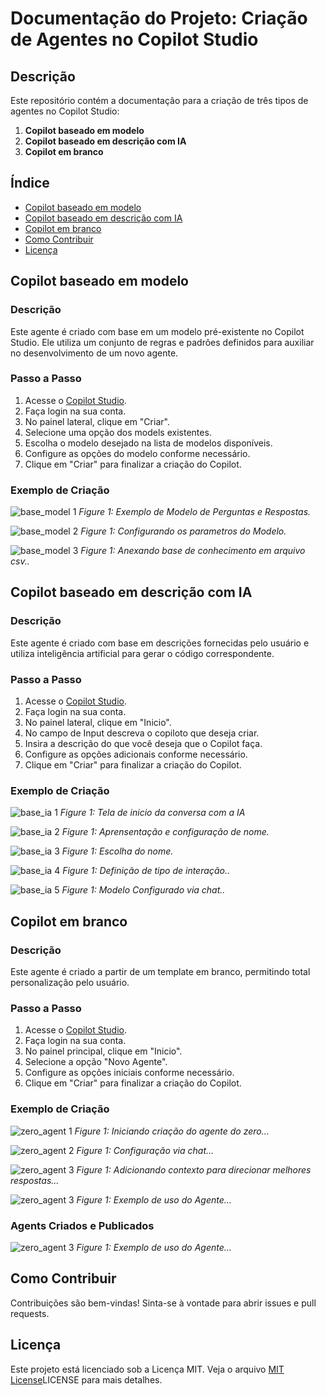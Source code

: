 # Documentação do Projeto: Criação de Agentes no Copilot Studio

## Descrição

Este repositório contém a documentação para a criação de três tipos de agentes no Copilot Studio:

1. **Copilot baseado em modelo**
2. **Copilot baseado em descrição com IA**
3. **Copilot em branco**

## Índice

- [Copilot baseado em modelo](#copilot-baseado-em-modelo)
- [Copilot baseado em descrição com IA](#copilot-baseado-em-descrição-com-ia)
- [Copilot em branco](#copilot-em-branco)
- [Como Contribuir](#como-contribuir)
- [Licença](#licença)

## Copilot baseado em modelo

### Descrição

Este agente é criado com base em um modelo pré-existente no Copilot Studio. Ele utiliza um conjunto de regras e padrões definidos para auxiliar no desenvolvimento de um novo agente.

### Passo a Passo

1. Acesse o [Copilot Studio](https://copilotstudio.com).
2. Faça login na sua conta.
3. No painel lateral, clique em "Criar".
4. Selecione uma opção dos models existentes.
5. Escolha o modelo desejado na lista de modelos disponíveis.
6. Configure as opções do modelo conforme necessário.
7. Clique em "Criar" para finalizar a criação do Copilot.

### Exemplo de Criação
![base_model 1](assets/base_models/agent_1.png)
*Figure 1: Exemplo de Modelo de Perguntas e Respostas.*

![base_model 2](assets/base_models/prompts_iniciais.png)
*Figure 1: Configurando os parametros do Modelo.*

![base_model 3](assets/base_models/csv_file.png)
*Figure 1: Anexando base de conhecimento em arquivo csv..*



## Copilot baseado em descrição com IA

### Descrição

Este agente é criado com base em descrições fornecidas pelo usuário e utiliza inteligência artificial para gerar o código correspondente.

### Passo a Passo

1. Acesse o [Copilot Studio](https://copilotstudio.com).
2. Faça login na sua conta.
3. No painel lateral, clique em "Inicio".
4. No campo de Input descreva o copiloto que deseja criar.
5. Insira a descrição do que você deseja que o Copilot faça.
6. Configure as opções adicionais conforme necessário.
7. Clique em "Criar" para finalizar a criação do Copilot.

### Exemplo de Criação

![base_ia 1](assets/base_ia/home_create.png)
*Figure 1:  Tela de inicio da conversa com a IA*

![base_ia 2](assets/base_ia/create_1.png)
*Figure 1: Aprensentação e configuração de nome.*

![base_ia 3](assets/base_ia/create_2.png)
*Figure 1: Escolha do nome.*

![base_ia 4](assets/base_ia/create_3.png)
*Figure 1: Definição de tipo de interação..*

![base_ia 5](assets/base_ia/create_4.png)
*Figure 1: Modelo Configurado via chat..*


## Copilot em branco

### Descrição

Este agente é criado a partir de um template em branco, permitindo total personalização pelo usuário.

### Passo a Passo

1. Acesse o [Copilot Studio](https://copilotstudio.com).
2. Faça login na sua conta.
3. No painel principal, clique em "Inicio".
4. Selecione a opção "Novo Agente".
5. Configure as opções iniciais conforme necessário.
6. Clique em "Criar" para finalizar a criação do Copilot.

### Exemplo de Criação
![zero_agent 1](assets/copilot_zero/agent_zero_1.png)
*Figure 1: Iniciando criação do agente do zero...*

![zero_agent 2](assets/copilot_zero/agent_zero_2.png)
*Figure 1: Configuração via chat...*

![zero_agent 3](assets/copilot_zero/agent_zero_3.png)
*Figure 1: Adicionando contexto para direcionar melhores respostas...*

![zero_agent 3](assets/copilot_zero/agent_zero_4.png)
*Figure 1: Exemplo de uso do Agente...*


### Agents Criados e Publicados 
![zero_agent 3](assets/home_agents.png)
*Figure 1: Exemplo de uso do Agente...*

## Como Contribuir

Contribuições são bem-vindas! Sinta-se à vontade para abrir issues e pull requests.

## Licença

Este projeto está licenciado sob a Licença MIT. Veja o arquivo [MIT License](https://github.com/HeannaReis/First-Agent-IA-Microsoft-Copilot-Studio/blob/main/LICENSE)LICENSE para mais detalhes.
